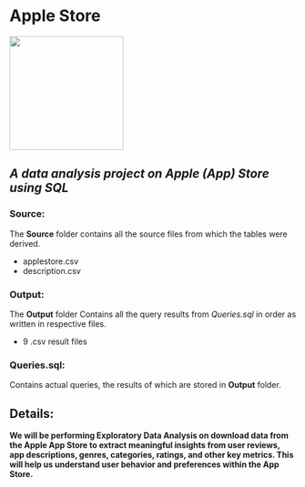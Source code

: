 # Apple Store
<img src="https://developer.apple.com/news/images/og/asc-og.png" width=200 height=200>

## *A data analysis project on Apple (App) Store using SQL*

### Source:
The **Source** folder contains all the source files from which the tables were derived. <br>
* applestore.csv <br>
* description.csv

### Output:
The **Output** folder Contains all the query results from *Queries.sql* in order as written in respective files. <br>
* 9 .csv result files

### Queries.sql:
Contains actual queries, the results of which are stored in **Output** folder.

## Details:
**We will be performing Exploratory Data Analysis on download data from the Apple App Store to extract meaningful insights from user reviews, app descriptions, genres, categories, ratings, and other key metrics. This will help us understand user behavior and preferences within the App Store.**
